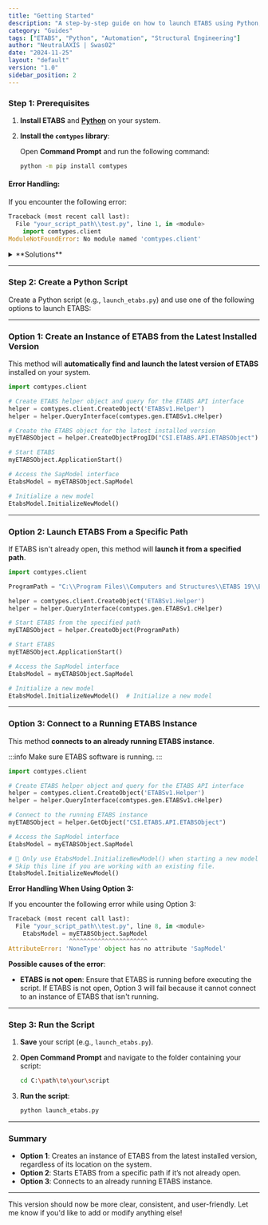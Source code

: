 ```yaml
---
title: "Getting Started"
description: "A step-by-step guide on how to launch ETABS using Python, with two methods: connecting to a running instance or launching from a specific path."
category: "Guides"
tags: ["ETABS", "Python", "Automation", "Structural Engineering"]
author: "NeutralAXIS | Swas02"
date: "2024-11-25"
layout: "default"
version: "1.0"
sidebar_position: 2
---
```


### **Step 1: Prerequisites**

1. **Install ETABS** and [**Python**](https://www.python.org/downloads/) on your system.
2. **Install the `comtypes` library**:

   Open **Command Prompt** and run the following command:

   ```bash
   python -m pip install comtypes
   ```

#### **Error Handling:**

If you encounter the following error:

```python
Traceback (most recent call last):
  File "your_script_path\\test.py", line 1, in <module>
    import comtypes.client
ModuleNotFoundError: No module named 'comtypes.client'
```

<details>

<summary>**Solutions**</summary>

:::note If you have already installed comtypes globally and are still encountering this error, try reinstalling comtypes or install it in a virtual environment to isolate your dependencies.
:::

**1: Ensure `pip` is installed**

Before proceeding, make sure you have `pip` installed, as it’s required to install Python packages. To check if `pip` is installed, open a command prompt and run:

```bash
pip --version
```

- If you see a version number (e.g., `pip xx.x.x`), then `pip` is already installed.
- If you get an error, you will need to install `pip`. You can follow the [official guide to install pip](https://pip.pypa.io/en/stable/installation/) if necessary.

**2: Navigate to the folder containing your script**

Open a command prompt and go to the folder where your script (`test.py`) is saved. For example:

```bash
cd C:\path\to\your\script
```

**3: Create a virtual environment** (optional but recommended)

Creating a virtual environment will help manage dependencies for this project:

```bash
python -m venv venv
```

**4: Activate the virtual environment**

- **Windows**:

  ```bash
  .\venv\Scripts\activate
  ```

**5: Install `comtypes` in the virtual environment**

With the virtual environment activated, install `comtypes` using `pip`:

```bash
pip install comtypes
```

**6: Run your script**

Now, try running your `test.py` script again. The error should be resolved if `comtypes` is installed in the correct environment.

</details>


---

### **Step 2: Create a Python Script**

Create a Python script (e.g., `launch_etabs.py`) and use one of the following options to launch ETABS:

---

### **Option 1: Create an Instance of ETABS from the Latest Installed Version**

This method will **automatically find and launch the latest version of ETABS** installed on your system.

```python
import comtypes.client

# Create ETABS helper object and query for the ETABS API interface
helper = comtypes.client.CreateObject('ETABSv1.Helper')
helper = helper.QueryInterface(comtypes.gen.ETABSv1.cHelper)

# Create the ETABS object for the latest installed version
myETABSObject = helper.CreateObjectProgID("CSI.ETABS.API.ETABSObject")  # Create object for the latest version

# Start ETABS
myETABSObject.ApplicationStart()

# Access the SapModel interface
EtabsModel = myETABSObject.SapModel

# Initialize a new model
EtabsModel.InitializeNewModel()
```

---

### **Option 2: Launch ETABS From a Specific Path**

If ETABS isn't already open, this method will **launch it from a specified path**.

```python
import comtypes.client

ProgramPath = "C:\\Program Files\\Computers and Structures\\ETABS 19\\ETABS.exe"

helper = comtypes.client.CreateObject('ETABSv1.Helper')
helper = helper.QueryInterface(comtypes.gen.ETABSv1.cHelper)

# Start ETABS from the specified path
myETABSObject = helper.CreateObject(ProgramPath)

# Start ETABS
myETABSObject.ApplicationStart()

# Access the SapModel interface
EtabsModel = myETABSObject.SapModel

# Initialize a new model
EtabsModel.InitializeNewModel()  # Initialize a new model
```

---

### **Option 3: Connect to a Running ETABS Instance**

This method **connects to an already running ETABS instance**.

:::info
Make sure ETABS software is running.
:::

```python
import comtypes.client

# Create ETABS helper object and query for the ETABS API interface
helper = comtypes.client.CreateObject('ETABSv1.Helper')
helper = helper.QueryInterface(comtypes.gen.ETABSv1.cHelper)

# Connect to the running ETABS instance
myETABSObject = helper.GetObject("CSI.ETABS.API.ETABSObject")

# Access the SapModel interface
EtabsModel = myETABSObject.SapModel

# 🚨 Only use EtabsModel.InitializeNewModel() when starting a new model file.
# Skip this line if you are working with an existing file.
EtabsModel.InitializeNewModel()
```

**Error Handling When Using Option 3:**

If you encounter the following error while using Option 3:

```py
Traceback (most recent call last):
  File "your_script_path\\test.py", line 8, in <module>
    EtabsModel = myETABSObject.SapModel
                 ^^^^^^^^^^^^^^^^^^^^^^
AttributeError: 'NoneType' object has no attribute 'SapModel'
```

**Possible causes of the error**:

- **ETABS is not open**: Ensure that ETABS is running before executing the script. If ETABS is not open, Option 3 will fail because it cannot connect to an instance of ETABS that isn't running.

---

### **Step 3: Run the Script**

1. **Save** your script (e.g., `launch_etabs.py`).
2. **Open Command Prompt** and navigate to the folder containing your script:

   ```bash
   cd C:\path\to\your\script
   ```

3. **Run the script**:

   ```bash
   python launch_etabs.py
   ```

---

### **Summary**

- **Option 1**: Creates an instance of ETABS from the latest installed version, regardless of its location on the system.
- **Option 2**: Starts ETABS from a specific path if it’s not already open.
- **Option 3**: Connects to an already running ETABS instance.

---

This version should now be more clear, consistent, and user-friendly. Let me know if you'd like to add or modify anything else!